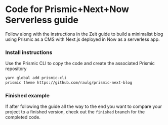 # Code for Prismic+Next+Now Serverless guide

Follow along with the instructions in the Zeit guide to build a minimalist blog using Prismic as a CMS with Next.js deployed in Now as a serverless app.

### Install instructions
Use the Prismic CLI to copy the code and create the associated Prismic repository

```bash
yarn global add prismic-cli 
prismic theme https://github.com/raulg/prismic-next-blog
```

### Finished example
If after following the guide all the way to the end you want to compare your project to a finished version, check out the `finished` branch for the completed code.
